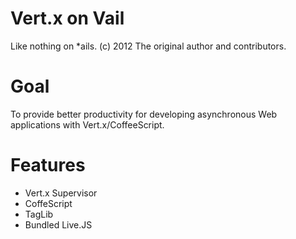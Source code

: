 Vert.x on Vail
==============
Like nothing on *ails.
(c) 2012 The original author and contributors.

Goal
====
To provide better productivity for developing asynchronous Web applications with Vert.x/CoffeeScript.

Features
========

  * Vert.x Supervisor
  * CoffeScript
  * TagLib
  * Bundled Live.JS
